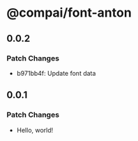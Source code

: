 # @compai/font-anton

## 0.0.2

### Patch Changes

- b971bb4f: Update font data

## 0.0.1

### Patch Changes

- Hello, world!
